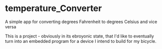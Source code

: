 # temperature_Converter
A simple app for converting degrees Fahrenheit to degrees Celsius and vice versa

This is a project - obviously in its ebroyonic state, that I'd like to eventually
turn into an embedded program for a device I intend to build for my bicycle.
